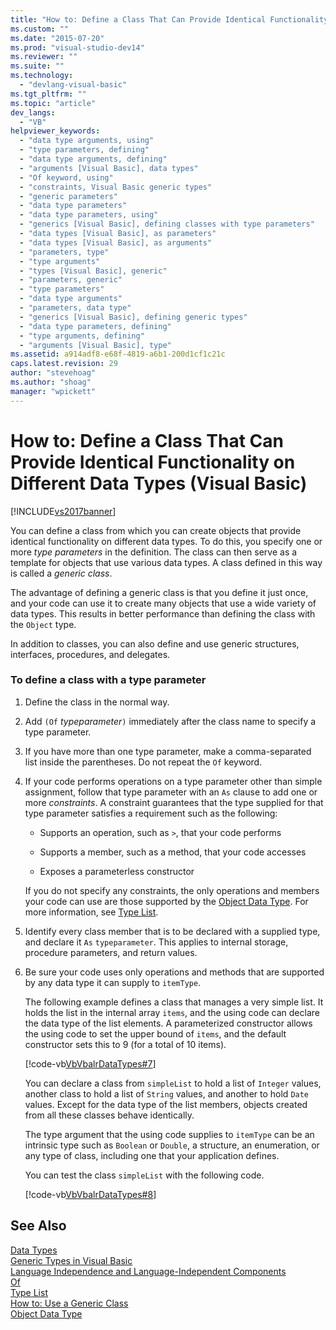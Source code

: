 ```yaml
---
title: "How to: Define a Class That Can Provide Identical Functionality on Different Data Types (Visual Basic) | Microsoft Docs"
ms.custom: ""
ms.date: "2015-07-20"
ms.prod: "visual-studio-dev14"
ms.reviewer: ""
ms.suite: ""
ms.technology: 
  - "devlang-visual-basic"
ms.tgt_pltfrm: ""
ms.topic: "article"
dev_langs: 
  - "VB"
helpviewer_keywords: 
  - "data type arguments, using"
  - "type parameters, defining"
  - "data type arguments, defining"
  - "arguments [Visual Basic], data types"
  - "Of keyword, using"
  - "constraints, Visual Basic generic types"
  - "generic parameters"
  - "data type parameters"
  - "data type parameters, using"
  - "generics [Visual Basic], defining classes with type parameters"
  - "data types [Visual Basic], as parameters"
  - "data types [Visual Basic], as arguments"
  - "parameters, type"
  - "type arguments"
  - "types [Visual Basic], generic"
  - "parameters, generic"
  - "type parameters"
  - "data type arguments"
  - "parameters, data type"
  - "generics [Visual Basic], defining generic types"
  - "data type parameters, defining"
  - "type arguments, defining"
  - "arguments [Visual Basic], type"
ms.assetid: a914adf8-e68f-4819-a6b1-200d1cf1c21c
caps.latest.revision: 29
author: "stevehoag"
ms.author: "shoag"
manager: "wpickett"
---
```

# How to: Define a Class That Can Provide Identical Functionality on Different Data Types (Visual Basic)
[!INCLUDE[vs2017banner](../../../../includes/vs2017banner.md)]

You can define a class from which you can create objects that provide identical functionality on different data types. To do this, you specify one or more *type parameters* in the definition. The class can then serve as a template for objects that use various data types. A class defined in this way is called a *generic class*.  
  
 The advantage of defining a generic class is that you define it just once, and your code can use it to create many objects that use a wide variety of data types. This results in better performance than defining the class with the `Object` type.  
  
 In addition to classes, you can also define and use generic structures, interfaces, procedures, and delegates.  
  
### To define a class with a type parameter  
  
1.  Define the class in the normal way.  
  
2.  Add `(Of` *typeparameter*`)` immediately after the class name to specify a type parameter.  
  
3.  If you have more than one type parameter, make a comma-separated list inside the parentheses. Do not repeat the `Of` keyword.  
  
4.  If your code performs operations on a type parameter other than simple assignment, follow that type parameter with an `As` clause to add one or more *constraints*. A constraint guarantees that the type supplied for that type parameter satisfies a requirement such as the following:  
  
    -   Supports an operation, such as `>`, that your code performs  
  
    -   Supports a member, such as a method, that your code accesses  
  
    -   Exposes a parameterless constructor  
  
     If you do not specify any constraints, the only operations and members your code can use are those supported by the [Object Data Type](../../../../visual-basic/language-reference/data-types/object-data-type.md). For more information, see [Type List](../../../../visual-basic/language-reference/statements/type-list.md).  
  
5.  Identify every class member that is to be declared with a supplied type, and declare it `As` `typeparameter`. This applies to internal storage, procedure parameters, and return values.  
  
6.  Be sure your code uses only operations and methods that are supported by any data type it can supply to `itemType`.  
  
     The following example defines a class that manages a very simple list. It holds the list in the internal array `items`, and the using code can declare the data type of the list elements. A parameterized constructor allows the using code to set the upper bound of `items`, and the default constructor sets this to 9 (for a total of 10 items).  
  
     [!code-vb[VbVbalrDataTypes#7](../../../../snippets/visualbasic/VS_Snippets_VBCSharp/VbVbalrDataTypes/VB/Class1.vb#7)]  
  
     You can declare a class from `simpleList` to hold a list of `Integer` values, another class to hold a list of `String` values, and another to hold `Date` values. Except for the data type of the list members, objects created from all these classes behave identically.  
  
     The type argument that the using code supplies to `itemType` can be an intrinsic type such as `Boolean` or `Double`, a structure, an enumeration, or any type of class, including one that your application defines.  
  
     You can test the class `simpleList` with the following code.  
  
     [!code-vb[VbVbalrDataTypes#8](../../../../snippets/visualbasic/VS_Snippets_VBCSharp/VbVbalrDataTypes/VB/Class1.vb#8)]  
  
## See Also  
 [Data Types](../../../../visual-basic/programming-guide/language-features/data-types/index.md)   
 [Generic Types in Visual Basic](../../../../visual-basic/programming-guide/language-features/data-types/generic-types.md)   
 [Language Independence and Language-Independent Components](../Topic/Language%20Independence%20and%20Language-Independent%20Components.md)   
 [Of](../../../../visual-basic/language-reference/statements/of-clause.md)   
 [Type List](../../../../visual-basic/language-reference/statements/type-list.md)   
 [How to: Use a Generic Class](../../../../visual-basic/programming-guide/language-features/data-types/how-to-use-a-generic-class.md)   
 [Object Data Type](../../../../visual-basic/language-reference/data-types/object-data-type.md)